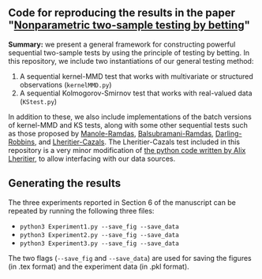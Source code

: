 ## Code for reproducing the results in the paper "[Nonparametric two-sample testing by betting](arxiv.org/abs/2112.09162)"

**Summary:** we present a general framework for constructing powerful sequential two-sample tests by using the principle of testing by betting. In this repository, we include two instantiations of our general testing method: 
1. A sequential kernel-MMD test that works with multivariate or structured observations (`kernelMMD.py`) 
2. A sequential Kolmogorov-Smirnov test that works with real-valued data (`KStest.py`)

In addition to these, we also include implementations of the batch versions of kernel-MMD and KS tests, along with some other sequential tests such as those proposed by [Manole-Ramdas](https://arxiv.org/abs/2103.09267), [Balsubramani-Ramdas](https://arxiv.org/abs/1506.03486), [Darling-Robbins](https://www.jstor.org/stable/58954), and [Lheritier-Cazals](https://hal.inria.fr/hal-01135608v2/document). The Lheritier-Cazals test included in this repository is a very minor modification of [the python code written by Alix Lheritier](https://github.com/alherit/kd-switch), to allow interfacing with our data sources.

## Generating the results
The three experiments reported in Section 6 of the manuscript can be repeated by running  the following three files: 
* `python3 Experiment1.py --save_fig --save_data`
* `python3 Experiment2.py --save_fig --save_data`
* `python3 Experiment3.py --save_fig --save_data`

The two flags (`--save_fig` and `--save_data`) are used for saving the figures (in .tex format) and the experiment data (in .pkl format). 